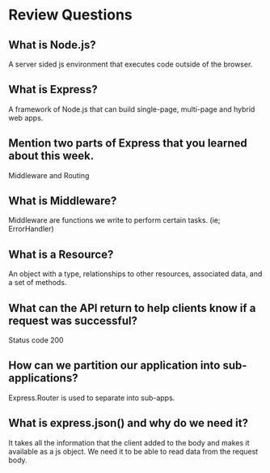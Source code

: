 # Review Questions

## What is Node.js?
A server sided js environment that executes code outside of the browser.
## What is Express?
A framework of Node.js that can build single-page, multi-page and hybrid web apps.
## Mention two parts of Express that you learned about this week.
Middleware and Routing
## What is Middleware?
Middleware are functions we write to perform certain tasks. (ie; ErrorHandler)
## What is a Resource?
An object with a type, relationships to other resources, associated data, and a set of methods.
## What can the API return to help clients know if a request was successful?
Status code 200
## How can we partition our application into sub-applications?
Express.Router is used to separate into sub-apps.
## What is express.json() and why do we need it?
It takes all the information that the client added to the body and makes it available as a js object. We need it to be able to read data from the request body.